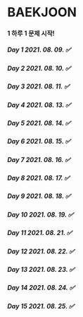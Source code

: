 # BAEKJOON

#### 1 하루 1 문제 시작! 

##### Day  1 2021. 08. 09. ✅
##### Day  2 2021. 08. 10. ✅
##### Day  3 2021. 08. 11. ✅
##### Day  4 2021. 08. 13. ✅
##### Day  5 2021. 08. 14. ✅
##### Day  6 2021. 08. 15. ✅
##### Day  7 2021. 08. 16. ✅
##### Day  8 2021. 08. 17. ✅
##### Day  9 2021. 08. 18. ✅
##### Day 10 2021. 08. 19. ✅
##### Day 11 2021. 08. 21. ✅
##### Day 12 2021. 08. 22. ✅
##### Day 13 2021. 08. 23. ✅
##### Day 14 2021. 08. 24. ✅
##### Day 15 2021. 08. 25. ✅
